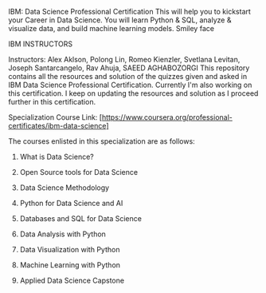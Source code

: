 IBM: Data Science Professional Certification
This will help you to kickstart your Career in Data Science. You will learn Python & SQL, analyze & visualize data, and build machine learning models.
Smiley face

IBM INSTRUCTORS

Instructors: Alex Aklson, Polong Lin, Romeo Kienzler, Svetlana Levitan, Joseph Santarcangelo, Rav Ahuja, SAEED AGHABOZORGI 
This repository contains all the resources and solution of the quizzes given and asked in IBM Data Science Professional Certification. Currently I'm also working on this certification. I keep on updating the resources and solution as I proceed further in this certification.

Specialization Course Link: [https://www.coursera.org/professional-certificates/ibm-data-science]

The courses enlisted in this specialization are as follows:

1. What is Data Science?

2. Open Source tools for Data Science

3. Data Science Methodology

4. Python for Data Science and AI

5. Databases and SQL for Data Science

6. Data Analysis with Python

7. Data Visualization with Python

8. Machine Learning with Python

9. Applied Data Science Capstone
